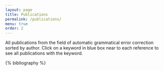 ```yaml
---
layout: page
title: Publications
permalink: /publications/
menu: true
order: 2
---
```


All publications from the field of automatic grammatical error correction sorted by author.
Click on a keyword in blue box near to each reference to see all publications with the keyword.

{% bibliography %}

